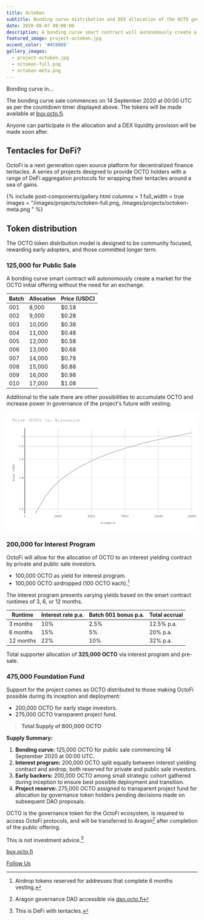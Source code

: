 ```yaml
---
title: Octoken
subtitle: Bonding curve distribution and DEX allocation of the OCTO governance token — 14 Sept 2020.
date: 2020-08-07 00:00:00
description: A bonding curve smart contract will autonomously create a market for the OCTO initial offering without the need for an exchange. Anyone can participate in the allocation and a DEX liquidity provision will be made soon after.
featured_image: project-octoken.jpg
accent_color: '#4C60E6'
gallery_images:
  - project-octoken.jpg
  - octoken-full.png
  - octoken-meta.png
---
```


<p class="subtitle" id="timer">Bonding curve in...</p>

The bonding curve sale commences on 14 September 2020 at 00:00 UTC as per the countdown timer displayed above. The tokens will be made available at [buy.octo.fi](https://buy.octo.fi).

Anyone can participate in the allocation and a DEX liquidity provision will be made soon after. 

## Tentacles for DeFi?

OctoFi is a next generation open source platform for decentralized finance tentacles. A series of projects designed to provide OCTO holders with a range of DeFi aggregation protocols for wrapping their tentacles around a sea of gains.

{% include post-components/gallery.html
	columns = 1
	full_width = true
	images = "/images/projects/octoken-full.png, /images/projects/octoken-meta.png
	"
%}

## Token distribution

The OCTO token distribution model is designed to be community focused, rewarding early adopters, and those committed longer term.

### 125,000 for Public Sale

A bonding curve smart contract will autonomously create a market for the OCTO initial offering without the need for an exchange. 

| Batch        | Allocation	  | Price (USDC) |
|--------------|--------------|--------------|
| 001		   | 8,000        | $0.18 		 |
| 002		   | 9,000        | $0.28 		 |
| 003		   | 10,000       | $0.38 		 |
| 004		   | 11,000       | $0.48 		 |
| 005		   | 12,000       | $0.58 		 |
| 006		   | 13,000       | $0.68 		 |
| 007		   | 14,000       | $0.78 		 |
| 008		   | 15,000       | $0.88 		 |
| 009		   | 16,000       | $0.98 		 |
| 010		   | 17,000       | $1.08 		 |

Additional to the sale there are other possibilities to accumulate OCTO and increase power in governance of the project's future with vesting.

![](/images/projects/curve.png)

### 200,000 for Interest Program 

OctoFi will allow for the allocation of OCTO to an interest yielding contract by private and public sale investors. 

* 100,000 OCTO as yield for interest program.
* 100,000 OCTO airdropped (100 OCTO each).[^1]

The interest program presents varying yields based on the smart contract runtimes of 3, 6, or 12 months.

| Runtime    		    | Interest rate p.a.| Batch 001 bonus p.a.| Total accrual |
|-----------------------|-------------------|---------------------|---------------|
| 3 months     			| 10% 			    | 2.5%                | 12.5% p.a.    |
| 6 months 	  	 	    | 15% 		  	    | 5%            	  | 20% p.a.   	  |
| 12 months    			| 22% 				| 10%              	  | 32% p.a.  	  |

Total supporter allocation of **325,000 OCTO** via interest program and pre-sale.
 
### 475,000 Foundation Fund

Support for the project comes as OCTO distributed to those making OctoFi possible during its inception and deployment:

* 200,000 OCTO for early stage investors.
* 275,000 OCTO transparent project fund.

> **Total Supply of 800,000 OCTO**

**Supply Summary:**

1. **Bonding curve:** 125,000 OCTO for public sale commencing 14 September 2020 at 00:00 UTC.
2. **Interest program:** 200,000 OCTO split equally between interest yielding contract and airdrop, both reserved for private and public sale investors.
3. **Early backers:** 200,000 OCTO among small strategic cohort gathered during inception to ensure best possible deployment and transition.
4. **Project reserve:** 275,000 OCTO assigned to transparent project fund for allocation by governance token holders pending decisions made on subsequent DAO proposals.

OCTO is the governance token for the OctoFi ecosystem, is required to access OctoFi protocols, and will be transferred to Aragon[^2] after completion of the public offering. 

This is not investment advice.[^3]

[buy.octo.fi](https://buy.octo.fi)

<a href="https://twitter.com/intent/follow?screen_name=octofinance&tw_p=followbutton" class="button--fill" target="_blank">Follow Us</a>

[^1]: Airdrop tokens reserved for addresses that complete 6 months vesting.
[^2]: Aragon governance DAO accessible via [dao.octo.fi](https://dao.octo.fi)
[^3]: This is DeFi with tentacles.
